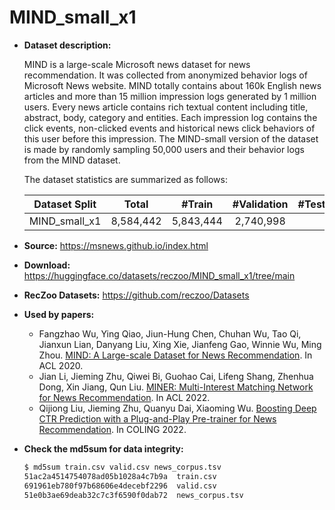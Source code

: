 # MIND_small_x1

+ **Dataset description:**
  
  MIND is a large-scale Microsoft news dataset for news recommendation. It was collected from anonymized behavior logs of Microsoft News website. MIND totally contains about 160k English news articles and more than 15 million impression logs generated by 1 million users. Every news article contains rich textual content including title, abstract, body, category and entities. Each impression log contains the click events, non-clicked events and historical news click behaviors of this user before this impression. The MIND-small version of the dataset is made by randomly sampling 50,000 users and their behavior logs from the MIND dataset. 

  The dataset statistics are summarized as follows:

  | Dataset Split  | Total | #Train | #Validation | #Test | 
  | :--------: | :-----: |:-----: | :----------: | :----: | 
  | MIND_small_x1 |   8,584,442   | 5,843,444   |  2,740,998    |   | 

+ **Source:** https://msnews.github.io/index.html
+ **Download:** https://huggingface.co/datasets/reczoo/MIND_small_x1/tree/main
+ **RecZoo Datasets:** https://github.com/reczoo/Datasets

+ **Used by papers:**
  - Fangzhao Wu, Ying Qiao, Jiun-Hung Chen, Chuhan Wu, Tao Qi, Jianxun Lian, Danyang Liu, Xing Xie, Jianfeng Gao, Winnie Wu, Ming Zhou. [MIND: A Large-scale Dataset for News Recommendation](https://aclanthology.org/2020.acl-main.331). In ACL 2020.
  - Jian Li, Jieming Zhu, Qiwei Bi, Guohao Cai, Lifeng Shang, Zhenhua Dong, Xin Jiang, Qun Liu. [MINER: Multi-Interest Matching Network for News Recommendation](https://aclanthology.org/2022.findings-acl.29.pdf). In ACL 2022.
  - Qijiong Liu, Jieming Zhu, Quanyu Dai, Xiaoming Wu. [Boosting Deep CTR Prediction with a Plug-and-Play Pre-trainer for News Recommendation](https://aclanthology.org/2022.coling-1.249.pdf). In COLING 2022.
  
+ **Check the md5sum for data integrity:**
  ```bash
  $ md5sum train.csv valid.csv news_corpus.tsv
  51ac2a4514754078ad05b1028a4c7b9a  train.csv
  691961eb780f97b68606e4decebf2296  valid.csv
  51e0b3ae69deab32c7c3f6590f0dab72  news_corpus.tsv
  ```
